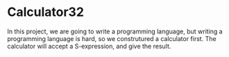 # Calculator32
In this project, we are going to write a programming language, but writing a programming language is hard, so we construtured a calculator first.
The calculator will accept a S-expression, and give the result.
